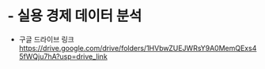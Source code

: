 # - 실용 경제 데이터 분석

- 구글 드라이브 링크
https://drive.google.com/drive/folders/1HVbwZUEJWRsY9A0MemQExs45fWQju7hA?usp=drive_link
